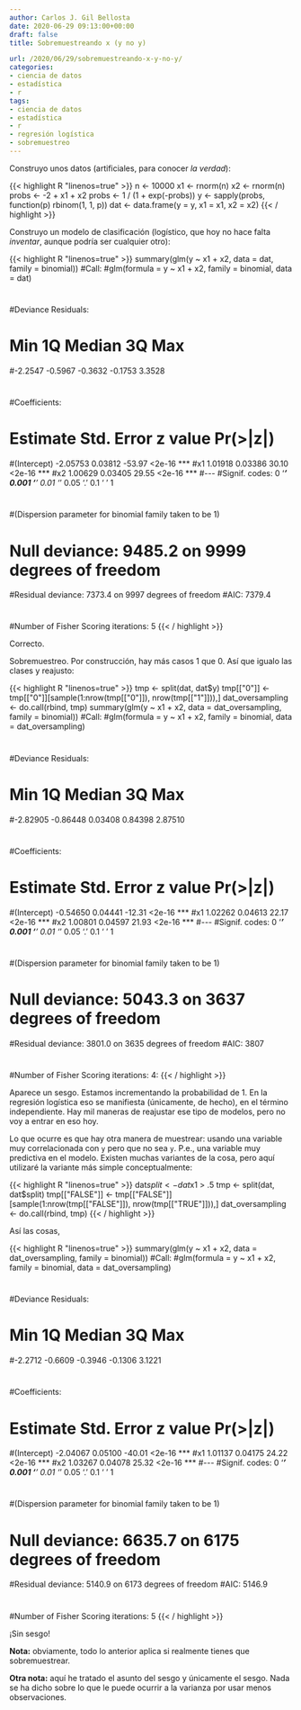 ```yaml
---
author: Carlos J. Gil Bellosta
date: 2020-06-29 09:13:00+00:00
draft: false
title: Sobremuestreando x (y no y)

url: /2020/06/29/sobremuestreando-x-y-no-y/
categories:
- ciencia de datos
- estadística
- r
tags:
- ciencia de datos
- estadística
- r
- regresión logística
- sobremuestreo
---
```


Construyo unos datos (artificiales, para conocer _la verdad_):

{{< highlight R "linenos=true" >}}
n <- 10000
x1 <- rnorm(n)
x2 <- rnorm(n)
probs <- -2 + x1 + x2
probs <- 1 / (1 + exp(-probs))
y <- sapply(probs, function(p) rbinom(1, 1, p))
dat <- data.frame(y = y, x1 = x1, x2 = x2)
{{< / highlight >}}

Construyo un modelo de clasificación (logístico, que hoy no hace falta _inventar_, aunque podría ser cualquier otro):

{{< highlight R "linenos=true" >}}
summary(glm(y ~ x1 + x2, data = dat, family = binomial))
#Call:
#glm(formula = y ~ x1 + x2, family = binomial, data = dat)
#
#Deviance Residuals:
#    Min       1Q   Median       3Q      Max
#-2.2547  -0.5967  -0.3632  -0.1753   3.3528
#
#Coefficients:
#            Estimate Std. Error z value Pr(>|z|)
#(Intercept) -2.05753    0.03812  -53.97   <2e-16 ***
#x1           1.01918    0.03386   30.10   <2e-16 ***
#x2           1.00629    0.03405   29.55   <2e-16 ***
#---
#Signif. codes:  0 ‘***’ 0.001 ‘**’ 0.01 ‘*’ 0.05 ‘.’ 0.1 ‘ ’ 1
#
#(Dispersion parameter for binomial family taken to be 1)
#
#    Null deviance: 9485.2  on 9999  degrees of freedom
#Residual deviance: 7373.4  on 9997  degrees of freedom
#AIC: 7379.4
#
#Number of Fisher Scoring iterations: 5
{{< / highlight >}}

Correcto.

Sobremuestreo. Por construcción, hay más casos 1 que 0. Así que igualo las clases y reajusto:

{{< highlight R "linenos=true" >}}
tmp <- split(dat, dat$y)
tmp[["0"]] <- tmp[["0"]][sample(1:nrow(tmp[["0"]]), nrow(tmp[["1"]])),]
dat_oversampling <- do.call(rbind, tmp)
summary(glm(y ~ x1 + x2, data = dat_oversampling, family = binomial))
#Call:
#glm(formula = y ~ x1 + x2, family = binomial, data = dat_oversampling)
#
#Deviance Residuals:
#     Min        1Q    Median        3Q       Max
#-2.82905  -0.86448   0.03408   0.84398   2.87510
#
#Coefficients:
#            Estimate Std. Error z value Pr(>|z|)
#(Intercept) -0.54650    0.04441  -12.31   <2e-16 ***
#x1           1.02262    0.04613   22.17   <2e-16 ***
#x2           1.00801    0.04597   21.93   <2e-16 ***
#---
#Signif. codes:  0 ‘***’ 0.001 ‘**’ 0.01 ‘*’ 0.05 ‘.’ 0.1 ‘ ’ 1
#
#(Dispersion parameter for binomial family taken to be 1)
#
#    Null deviance: 5043.3  on 3637  degrees of freedom
#Residual deviance: 3801.0  on 3635  degrees of freedom
#AIC: 3807
#
#Number of Fisher Scoring iterations: 4:
{{< / highlight >}}

Aparece un sesgo. Estamos incrementando la probabilidad de 1. En la regresión logística eso se manifiesta (únicamente, de hecho), en el término independiente. Hay mil maneras de reajustar ese tipo de modelos, pero no voy a entrar en eso hoy.

Lo que ocurre es que hay otra manera de muestrear: usando una variable muy correlacionada con `y` pero que no sea `y`. P.e., una variable muy predictiva en el modelo. Existen muchas variantes de la cosa, pero aquí utilizaré la variante más simple conceptualmente:

{{< highlight R "linenos=true" >}}
dat$split <- dat$x1 > .5
tmp <- split(dat, dat$split)
tmp[["FALSE"]] <- tmp[["FALSE"]][sample(1:nrow(tmp[["FALSE"]]), nrow(tmp[["TRUE"]])),]
dat_oversampling <- do.call(rbind, tmp)
{{< / highlight >}}

Así las cosas,

{{< highlight R "linenos=true" >}}
summary(glm(y ~ x1 + x2, data = dat_oversampling, family = binomial))
#Call:
#glm(formula = y ~ x1 + x2, family = binomial, data = dat_oversampling)
#
#Deviance Residuals:
#    Min       1Q   Median       3Q      Max
#-2.2712  -0.6609  -0.3946  -0.1306   3.1221
#
#Coefficients:
#            Estimate Std. Error z value Pr(>|z|)
#(Intercept) -2.04067    0.05100  -40.01   <2e-16 ***
#x1           1.01137    0.04175   24.22   <2e-16 ***
#x2           1.03267    0.04078   25.32   <2e-16 ***
#---
#Signif. codes:  0 ‘***’ 0.001 ‘**’ 0.01 ‘*’ 0.05 ‘.’ 0.1 ‘ ’ 1
#
#(Dispersion parameter for binomial family taken to be 1)
#
#    Null deviance: 6635.7  on 6175  degrees of freedom
#Residual deviance: 5140.9  on 6173  degrees of freedom
#AIC: 5146.9
#
#Number of Fisher Scoring iterations: 5
{{< / highlight >}}

¡Sin sesgo!

**Nota:** obviamente, todo lo anterior aplica si realmente tienes que sobremuestrear.

**Otra nota:** aquí he tratado el asunto del sesgo y únicamente el sesgo. Nada se ha dicho sobre lo que le puede ocurrir a la varianza por usar menos observaciones.